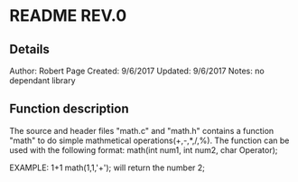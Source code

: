 # README REV.0

## Details
Author: Robert Page
Created: 9/6/2017
Updated: 9/6/2017
Notes: no dependant library

## Function description
The source and header files "math.c" and "math.h" contains a function "math" to do simple mathmetical operations(+,-,*,/,%). The function can be used with the following format:
math(int num1, int num2, char Operator);

EXAMPLE: 1+1
math(1,1,'+');
will return the number 2;

